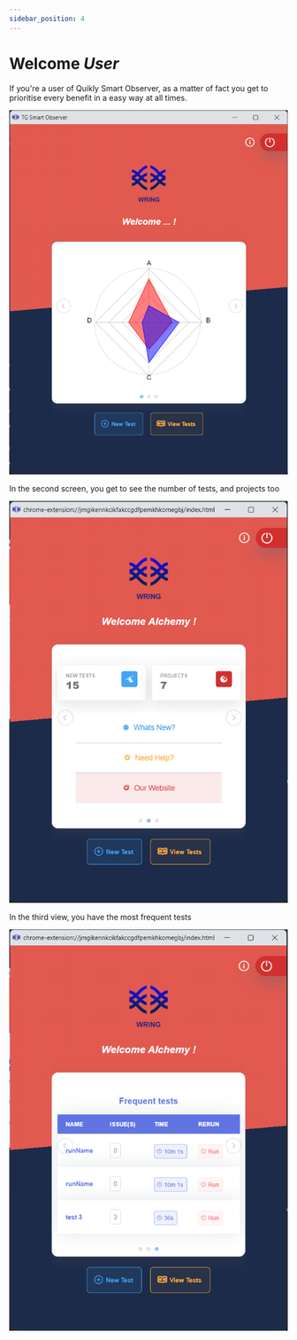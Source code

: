 ```yaml
---
sidebar_position: 4
---
```


# Welcome *User*

If you're a user of Quikly Smart Observer, as a matter of fact you get to prioritise every benefit in a easy way at all times.

![Quikly Dashboard](/img/Dashboarrrd.png)

In the second screen, you get to see the number of tests, and projects too

![Quikly Dashboard](/img/Second.png)

In the third view, you have the most frequent tests

![Quikly Dashboard](/img/Third.png)
